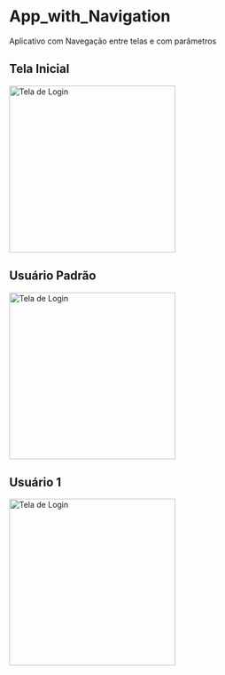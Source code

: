 # App_with_Navigation
Aplicativo com Navegação entre telas e com parâmetros

## Tela Inicial

<img src="https://github.com/user-attachments/assets/142a25a8-8fb7-46ee-8059-e19fa75e919c" alt="Tela de Login" width="300"/>



## Usuário Padrão

<img src="https://github.com/user-attachments/assets/0a08d8ec-f231-4ce9-a360-b5c032dcfdfb" alt="Tela de Login" width="300"/>


## Usuário 1


<img src="https://github.com/user-attachments/assets/0b517576-b52a-4478-9286-19db1b1a1cd0" alt="Tela de Login" width="300"/>

